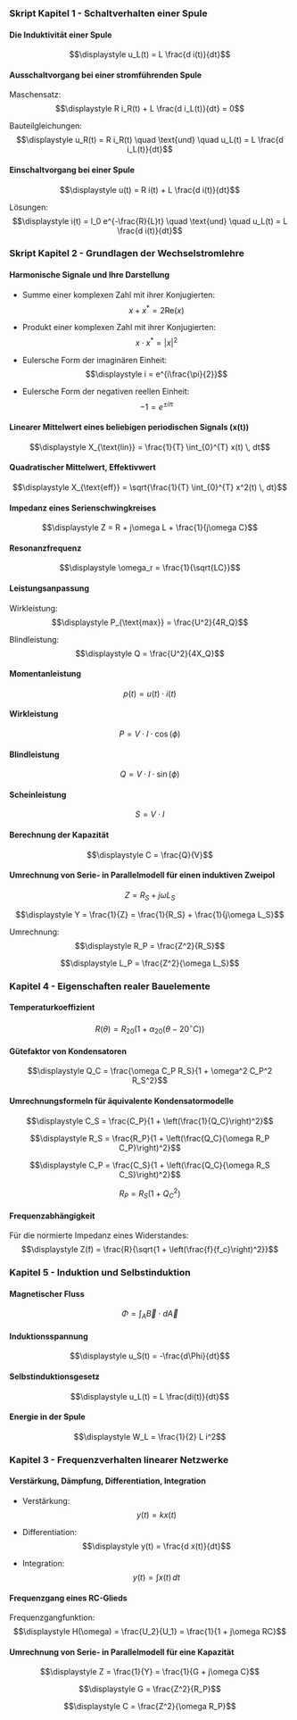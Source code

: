 ### Skript Kapitel 1 - Schaltverhalten einer Spule

#### Die Induktivität einer Spule

$$\displaystyle u_L(t) = L \frac{d i(t)}{dt}$$

#### Ausschaltvorgang bei einer stromführenden Spule

Maschensatz:
$$\displaystyle R i_R(t) + L \frac{d i_L(t)}{dt} = 0$$

Bauteilgleichungen:
$$\displaystyle u_R(t) = R i_R(t) \quad \text{und} \quad u_L(t) = L \frac{d i_L(t)}{dt}$$

#### Einschaltvorgang bei einer Spule

$$\displaystyle u(t) = R i(t) + L \frac{d i(t)}{dt}$$

Lösungen:
$$\displaystyle i(t) = I_0 e^{-\frac{R}{L}t} \quad \text{und} \quad u_L(t) = L \frac{d i(t)}{dt}$$

### Skript Kapitel 2 - Grundlagen der Wechselstromlehre

#### Harmonische Signale und Ihre Darstellung

- Summe einer komplexen Zahl mit ihrer Konjugierten:
$$\displaystyle x + x^* = 2 \text{Re}(x)$$

- Produkt einer komplexen Zahl mit ihrer Konjugierten:
$$\displaystyle x \cdot x^* = |x|^2$$

- Eulersche Form der imaginären Einheit:
$$\displaystyle i = e^{i\frac{\pi}{2}}$$

- Eulersche Form der negativen reellen Einheit:
$$\displaystyle -1 = e^{\pm i\pi}$$

#### Linearer Mittelwert eines beliebigen periodischen Signals \(x(t)\)

$$\displaystyle X_{\text{lin}} = \frac{1}{T} \int_{0}^{T} x(t) \, dt$$

#### Quadratischer Mittelwert, Effektivwert

$$\displaystyle X_{\text{eff}} = \sqrt{\frac{1}{T} \int_{0}^{T} x^2(t) \, dt}$$

#### Impedanz eines Serienschwingkreises

$$\displaystyle Z = R + j\omega L + \frac{1}{j\omega C}$$

#### Resonanzfrequenz

$$\displaystyle \omega_r = \frac{1}{\sqrt{LC}}$$

#### Leistungsanpassung

Wirkleistung:
$$\displaystyle P_{\text{max}} = \frac{U^2}{4R_Q}$$

Blindleistung:
$$\displaystyle Q = \frac{U^2}{4X_Q}$$

#### Momentanleistung

$$\displaystyle p(t) = u(t) \cdot i(t)$$

#### Wirkleistung

$$\displaystyle P = V \cdot I \cdot \cos(\phi)$$

#### Blindleistung

$$\displaystyle Q = V \cdot I \cdot \sin(\phi)$$

#### Scheinleistung

$$\displaystyle S = V \cdot I$$

#### Berechnung der Kapazität

$$\displaystyle C = \frac{Q}{V}$$

#### Umrechnung von Serie- in Parallelmodell für einen induktiven Zweipol

$$\displaystyle Z = R_S + j\omega L_S$$

$$\displaystyle Y = \frac{1}{Z} = \frac{1}{R_S} + \frac{1}{j\omega L_S}$$

Umrechnung:
$$\displaystyle R_P = \frac{Z^2}{R_S}$$

$$\displaystyle L_P = \frac{Z^2}{\omega L_S}$$

### Kapitel 4 - Eigenschaften realer Bauelemente

#### Temperaturkoeffizient

$$\displaystyle R(\theta) = R_{20}(1 + \alpha_{20}(\theta - 20^\circ \text{C}))$$

#### Gütefaktor von Kondensatoren

$$\displaystyle Q_C = \frac{\omega C_P R_S}{1 + \omega^2 C_P^2 R_S^2}$$

#### Umrechnungsformeln für äquivalente Kondensatormodelle

$$\displaystyle C_S = \frac{C_P}{1 + \left(\frac{1}{Q_C}\right)^2}$$

$$\displaystyle R_S = \frac{R_P}{1 + \left(\frac{Q_C}{\omega R_P C_P}\right)^2}$$

$$\displaystyle C_P = \frac{C_S}{1 + \left(\frac{Q_C}{\omega R_S C_S}\right)^2}$$

$$\displaystyle R_P = R_S (1 + Q_C^2)$$

#### Frequenzabhängigkeit

Für die normierte Impedanz eines Widerstandes:
$$\displaystyle Z(f) = \frac{R}{\sqrt{1 + \left(\frac{f}{f_c}\right)^2}}$$

### Kapitel 5 - Induktion und Selbstinduktion

#### Magnetischer Fluss

$$\displaystyle \Phi = \int_{A} \vec{B} \cdot d\vec{A}$$

#### Induktionsspannung

$$\displaystyle u_S(t) = -\frac{d\Phi}{dt}$$

#### Selbstinduktionsgesetz

$$\displaystyle u_L(t) = L \frac{di(t)}{dt}$$

#### Energie in der Spule

$$\displaystyle W_L = \frac{1}{2} L i^2$$

### Kapitel 3 - Frequenzverhalten linearer Netzwerke

#### Verstärkung, Dämpfung, Differentiation, Integration

- Verstärkung:
$$\displaystyle y(t) = k x(t)$$

- Differentiation:
$$\displaystyle y(t) = \frac{d x(t)}{dt}$$

- Integration:
$$\displaystyle y(t) = \int x(t) \, dt$$

#### Frequenzgang eines RC-Glieds

Frequenzgangfunktion:
$$\displaystyle H(\omega) = \frac{U_2}{U_1} = \frac{1}{1 + j\omega RC}$$

#### Umrechnung von Serie- in Parallelmodell für eine Kapazität

$$\displaystyle Z = \frac{1}{Y} = \frac{1}{G + j\omega C}$$

$$\displaystyle G = \frac{Z^2}{R_P}$$

$$\displaystyle C = \frac{Z^2}{\omega R_P}$$
